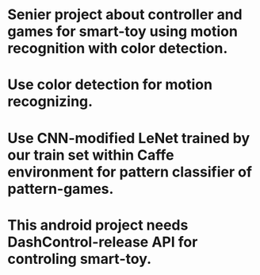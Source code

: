 # Senier project about controller and games for smart-toy using motion recognition with color detection.
# Use color detection for motion recognizing.
# Use CNN-modified LeNet trained by our train set within Caffe environment for pattern classifier of pattern-games. 
# This android project needs DashControl-release API for controling smart-toy.
